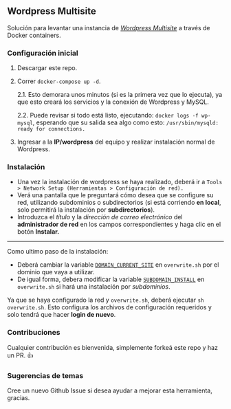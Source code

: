 ﻿##  Wordpress Multisite

Solución para levantar una instancia de [*Wordpress Multisite*](https://kinsta.com/es/blog/multisitio-wordpress/) a través de Docker containers.

### Configuración inicial

 1. Descargar este repo.
 2. Correr `docker-compose up -d`.

	2.1. Esto demorara unos minutos (si es la primera vez que lo ejecuta), ya que esto creará los servicios y la conexión de Wordpress y MySQL.

	2.2. Puede revisar si todo está listo, ejecutando: `docker logs -f wp-mysql`, esperando que su salida sea algo como esto: `/usr/sbin/mysqld: ready for connections.`
 3. Ingresar a la **IP/wordpress** del equipo y realizar instalación normal de Wordpress.

### Instalación
- Una vez la instalación de wordpress se haya realizado, deberá ir a `Tools > Network Setup (Herramientas > Configuración de red).`
- Verá una pantalla que le preguntará cómo desea que se configure su red, utilizando subdominios o subdirectorios (si está corriendo **en local**, solo permitirá la instalación por **subdirectorios**).
- Introduzca el *título* y la *dirección de correo electrónico* del **administrador de red** en los campos correspondientes y haga clic en el botón **Instalar.**
___
Como ultimo paso de la instalación:
- Deberá cambiar la variable [`DOMAIN_CURRENT_SITE`](https://github.com/SvS30/wordpress_multisite/blob/master/overwrite.sh#L5) en `overwrite.sh` por el dominio que vaya a utilizar.
- De igual forma, debera modificar la variable [`SUBDOMAIN_INSTALL`](https://github.com/SvS30/wordpress_multisite/blob/master/overwrite.sh#L4) en `overwrite.sh` si hará una instalación por *subdominios*.

Ya que se haya configurado la red y `overwrite.sh`, deberá ejecutar `sh overwrite.sh`.
Esto configura los archivos de configuración requeridos y solo tendrá que hacer **login de nuevo**.

### Contribuciones
Cualquier contribución es bienvenida, simplemente forkeá este repo y haz un PR. :+1:

### Sugerencias de temas
Cree un nuevo Github Issue si desea ayudar a mejorar esta herramienta, gracias.
